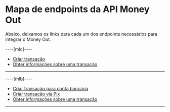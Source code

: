 # Mapa de endpoints da API Money Out

Abaixo, deixamos os links para cada um dos endpoints necessários para integrar o Money Out.


----[mlc]----
* [Criar transação](/developers/pt/reference/money-out/bank-transfer-mlc/post)
* [Obter informações sobre uma transação](/developers/pt/reference/money-out/get-transaction/get)
------------ 

----[mlb]----
* [Criar transação para conta bancária](/developers/pt/reference/money-out/bank-transfer-mlb/post)
* [Criar transação via Pix](/developers/pt/reference/money-out/pix-transfer/post)
* [Obter informações sobre uma transação](/developers/pt/reference/money-out/get-transaction/get)
------------ 